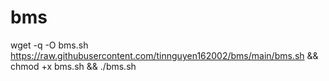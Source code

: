# bms
wget -q -O bms.sh https://raw.githubusercontent.com/tinnguyen162002/bms/main/bms.sh && chmod +x bms.sh && ./bms.sh
